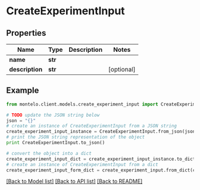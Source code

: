# CreateExperimentInput


## Properties

Name | Type | Description | Notes
------------ | ------------- | ------------- | -------------
**name** | **str** |  | 
**description** | **str** |  | [optional] 

## Example

```python
from montelo.client.models.create_experiment_input import CreateExperimentInput

# TODO update the JSON string below
json = "{}"
# create an instance of CreateExperimentInput from a JSON string
create_experiment_input_instance = CreateExperimentInput.from_json(json)
# print the JSON string representation of the object
print CreateExperimentInput.to_json()

# convert the object into a dict
create_experiment_input_dict = create_experiment_input_instance.to_dict()
# create an instance of CreateExperimentInput from a dict
create_experiment_input_form_dict = create_experiment_input.from_dict(create_experiment_input_dict)
```
[[Back to Model list]](../README.md#documentation-for-models) [[Back to API list]](../README.md#documentation-for-api-endpoints) [[Back to README]](../README.md)


